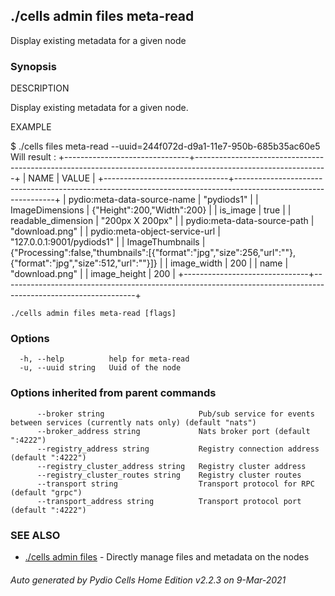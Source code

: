 ## ./cells admin files meta-read

Display existing metadata for a given node

### Synopsis


DESCRIPTION

  Display existing metadata for a given node.

EXAMPLE

  $ ./cells files meta-read --uuid=244f072d-d9a1-11e7-950b-685b35ac60e5
  Will result : 
	+-------------------------------+---------------------------------------------------------------------------------------------------------------+
	|             NAME              |                                                     VALUE                                                     |
	+-------------------------------+---------------------------------------------------------------------------------------------------------------+
	| pydio:meta-data-source-name   | "pydiods1"                                                                                                    |
	| ImageDimensions               | {"Height":200,"Width":200}                                                                                    |
	| is_image                      | true                                                                                                          |
	| readable_dimension            | "200px X 200px"                                                                                               |
	| pydio:meta-data-source-path   | "download.png"                                                                                                |
	| pydio:meta-object-service-url | "127.0.0.1:9001/pydiods1"                                                                                     |
	| ImageThumbnails               | {"Processing":false,"thumbnails":[{"format":"jpg","size":256,"url":""},{"format":"jpg","size":512,"url":""}]} |
	| image_width                   |                                                                                                           200 |
	| name                          | "download.png"                                                                                                |
	| image_height                  |                                                                                                           200 |
	+-------------------------------+---------------------------------------------------------------------------------------------------------------+



```
./cells admin files meta-read [flags]
```

### Options

```
  -h, --help          help for meta-read
  -u, --uuid string   Uuid of the node
```

### Options inherited from parent commands

```
      --broker string                     Pub/sub service for events between services (currently nats only) (default "nats")
      --broker_address string             Nats broker port (default ":4222")
      --registry_address string           Registry connection address (default ":4222")
      --registry_cluster_address string   Registry cluster address
      --registry_cluster_routes string    Registry cluster routes
      --transport string                  Transport protocol for RPC (default "grpc")
      --transport_address string          Transport protocol port (default ":4222")
```

### SEE ALSO

* [./cells admin files](./cells-admin-files)	 - Directly manage files and metadata on the nodes

###### Auto generated by Pydio Cells Home Edition v2.2.3 on 9-Mar-2021
